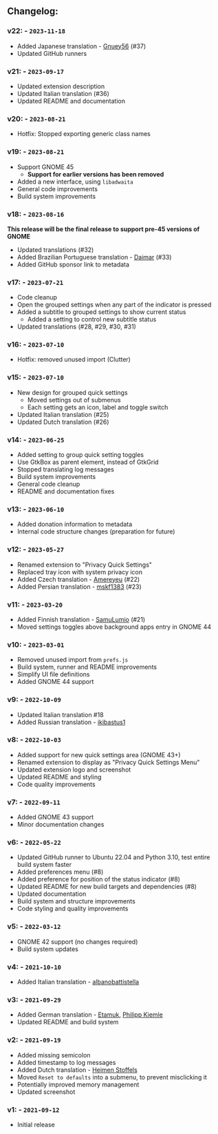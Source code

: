## Changelog:

### v22: - `2023-11-18`
 - Added Japanese translation - [Gnuey56](https://github.com/gnuey56) (#37)
 - Updated GitHub runners

### v21: - `2023-09-17`
 - Updated extension description
 - Updated Italian translation (#36)
 - Updated README and documentation

### v20: - `2023-08-21`
 - Hotfix: Stopped exporting generic class names

### v19: - `2023-08-21`
 - Support GNOME 45
   - **Support for earlier versions has been removed**
 - Added a new interface, using `libadwaita`
 - General code improvements
 - Build system improvements

### v18: - `2023-08-16`
**This release will be the final release to support pre-45 versions of GNOME**
 - Updated translations (#32)
 - Added Brazilian Portuguese translation - [Daimar](https://github.com/not-a-dev-stein) (#33)
 - Added GitHub sponsor link to metadata

### v17: - `2023-07-21`
 - Code cleanup
 - Open the grouped settings when any part of the indicator is pressed
 - Added a subtitle to grouped settings to show current status
   - Added a setting to control new subtitle status
 - Updated translations (#28, #29, #30, #31)

### v16: - `2023-07-10`
 - Hotfix: removed unused import (Clutter)

### v15: - `2023-07-10`
 - New design for grouped quick settings
   - Moved settings out of submenus
   - Each setting gets an icon, label and toggle switch
 - Updated Italian translation (#25)
 - Updated Dutch translation (#26)

### v14: - `2023-06-25`
 - Added setting to group quick setting toggles
 - Use GtkBox as parent element, instead of GtkGrid
 - Stopped translating log messages
 - Build system improvements
 - General code cleanup
 - README and documentation fixes

### v13: - `2023-06-10`
 - Added donation information to metadata
 - Internal code structure changes (preparation for future)

### v12: - `2023-05-27`
 - Renamed extension to "Privacy Quick Settings"
 - Replaced tray icon with system privacy icon
 - Added Czech translation - [Amereyeu](https://github.com/Amereyeu) (#22)
 - Added Persian translation - [mskf1383](https://github.com/mskf1383) (#23)

### v11: - `2023-03-20`
 - Added Finnish translation - [SamuLumio](https://github.com/SamuLumio) (#21)
 - Moved settings toggles above background apps entry in GNOME 44

### v10: - `2023-03-01`
 - Removed unused import from `prefs.js`
 - Build system, runner and README improvements
 - Simplify UI file definitions
 - Added GNOME 44 support

### v9: - `2022-10-09`
 - Updated Italian translation #18
 - Added Russian translation - [ikibastus1](https://github.com/ikibastus1)

### v8: - `2022-10-03`
 - Added support for new quick settings area (GNOME 43+)
 - Renamed extension to display as "Privacy Quick Settings Menu"
 - Updated extension logo and screenshot
 - Updated README and styling
 - Code quality improvements

### v7: - `2022-09-11`
 - Added GNOME 43 support
 - Minor documentation changes

### v6: - `2022-05-22`
 - Updated GitHub runner to Ubuntu 22.04 and Python 3.10, test entire build system faster
 - Added preferences menu (#8)
 - Added preference for position of the status indicator (#8)
 - Updated README for new build targets and dependencies (#8)
 - Updated documentation
 - Build system and structure improvements
 - Code styling and quality improvements

### v5: - `2022-03-12`
 - GNOME 42 support (no changes required)
 - Build system updates

### v4: - `2021-10-10`
 - Added Italian translation - [albanobattistella](https://github.com/albanobattistella)

### v3: - `2021-09-29`
 - Added German translation - [Etamuk](https://github.com/Etamuk), [Philipp Kiemle](https://github.com/daPhipz)
 - Updated README and build system

### v2: - `2021-09-19`
 - Added missing semicolon
 - Added timestamp to log messages
 - Added Dutch translation - [Heimen Stoffels](https://github.com/Vistaus)
 - Moved `Reset to defaults` into a submenu, to prevent misclicking it
 - Potentially improved memory management
 - Updated screenshot

### v1: - `2021-09-12`
 - Initial release
